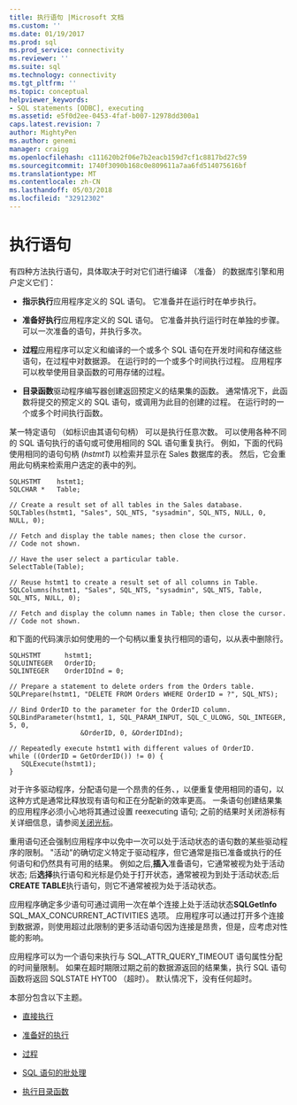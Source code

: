```yaml
---
title: 执行语句 |Microsoft 文档
ms.custom: ''
ms.date: 01/19/2017
ms.prod: sql
ms.prod_service: connectivity
ms.reviewer: ''
ms.suite: sql
ms.technology: connectivity
ms.tgt_pltfrm: ''
ms.topic: conceptual
helpviewer_keywords:
- SQL statements [ODBC], executing
ms.assetid: e5f0d2ee-0453-4faf-b007-12978dd300a1
caps.latest.revision: 7
author: MightyPen
ms.author: genemi
manager: craigg
ms.openlocfilehash: c111620b2f06e7b2eacb159d7cf1c8817bd27c59
ms.sourcegitcommit: 1740f3090b168c0e809611a7aa6fd514075616bf
ms.translationtype: MT
ms.contentlocale: zh-CN
ms.lasthandoff: 05/03/2018
ms.locfileid: "32912302"
---
```

# <a name="executing-a-statement"></a>执行语句
有四种方法执行语句，具体取决于时对它们进行编译 （准备） 的数据库引擎和用户定义它们：  
  
-   **指示执行**应用程序定义的 SQL 语句。 它准备并在运行时在单步执行。  
  
-   **准备好执行**应用程序定义的 SQL 语句。 它准备并执行运行时在单独的步骤。 可以一次准备的语句，并执行多次。  
  
-   **过程**应用程序可以定义和编译的一个或多个 SQL 语句在开发时间和存储这些语句，在过程中对数据源。 在运行时的一个或多个时间执行过程。 应用程序可以枚举使用目录函数的可用存储的过程。  
  
-   **目录函数**驱动程序编写器创建返回预定义的结果集的函数。 通常情况下，此函数将提交的预定义的 SQL 语句，或调用为此目的创建的过程。 在运行时的一个或多个时间执行函数。  
  
 某一特定语句 （如标识由其语句句柄） 可以是执行任意次数。 可以使用各种不同的 SQL 语句执行的语句或可使用相同的 SQL 语句重复执行。 例如，下面的代码使用相同的语句句柄 (*hstmt1*) 以检索并显示在 Sales 数据库的表。 然后，它会重用此句柄来检索用户选定的表中的列。  
  
```  
SQLHSTMT    hstmt1;  
SQLCHAR *   Table;  
  
// Create a result set of all tables in the Sales database.  
SQLTables(hstmt1, "Sales", SQL_NTS, "sysadmin", SQL_NTS, NULL, 0, NULL, 0);  
  
// Fetch and display the table names; then close the cursor.  
// Code not shown.  
  
// Have the user select a particular table.  
SelectTable(Table);  
  
// Reuse hstmt1 to create a result set of all columns in Table.  
SQLColumns(hstmt1, "Sales", SQL_NTS, "sysadmin", SQL_NTS, Table, SQL_NTS, NULL, 0);  
  
// Fetch and display the column names in Table; then close the cursor.  
// Code not shown.  
```  
  
 和下面的代码演示如何使用的一个句柄以重复执行相同的语句，以从表中删除行。  
  
```  
SQLHSTMT      hstmt1;  
SQLUINTEGER   OrderID;  
SQLINTEGER    OrderIDInd = 0;  
  
// Prepare a statement to delete orders from the Orders table.  
SQLPrepare(hstmt1, "DELETE FROM Orders WHERE OrderID = ?", SQL_NTS);  
  
// Bind OrderID to the parameter for the OrderID column.  
SQLBindParameter(hstmt1, 1, SQL_PARAM_INPUT, SQL_C_ULONG, SQL_INTEGER, 5, 0,  
                  &OrderID, 0, &OrderIDInd);  
  
// Repeatedly execute hstmt1 with different values of OrderID.  
while ((OrderID = GetOrderID()) != 0) {  
   SQLExecute(hstmt1);  
}  
```  
  
 对于许多驱动程序，分配语句是一个昂贵的任务、，以便重复使用相同的语句，以这种方式是通常比释放现有语句和正在分配新的效率更高。 一条语句创建结果集的应用程序必须小心地将其通过设置 reexecuting 语句; 之前的结果时关闭游标有关详细信息，请参阅[关闭光标](../../../odbc/reference/develop-app/closing-the-cursor.md)。  
  
 重用语句还会强制应用程序中以免中一次可以处于活动状态的语句数的某些驱动程序的限制。 "活动"的确切定义特定于驱动程序，但它通常是指已准备或执行的任何语句和仍然具有可用的结果。 例如之后,**插入**准备语句，它通常被视为处于活动状态; 后**选择**执行语句和光标是仍处于打开状态，通常被视为到处于活动状态;后**CREATE TABLE**执行语句，则它不通常被视为处于活动状态。  
  
 应用程序确定多少语句可通过调用一次在单个连接上处于活动状态**SQLGetInfo** SQL_MAX_CONCURRENT_ACTIVITIES 选项。 应用程序可以通过打开多个连接到数据源，则使用超过此限制的更多活动语句因为连接是昂贵，但是，应考虑对性能的影响。  
  
 应用程序可以为一个语句来执行与 SQL_ATTR_QUERY_TIMEOUT 语句属性分配的时间量限制。 如果在超时期限过期之前的数据源返回的结果集，执行 SQL 语句函数将返回 SQLSTATE HYT00 （超时）。 默认情况下，没有任何超时。  
  
 本部分包含以下主题。  
  
-   [直接执行](../../../odbc/reference/develop-app/direct-execution-odbc.md)  
  
-   [准备好的执行](../../../odbc/reference/develop-app/prepared-execution-odbc.md)  
  
-   [过程](../../../odbc/reference/develop-app/procedures-odbc.md)  
  
-   [SQL 语句的批处理](../../../odbc/reference/develop-app/batches-of-sql-statements.md)  
  
-   [执行目录函数](../../../odbc/reference/develop-app/executing-catalog-functions.md)
